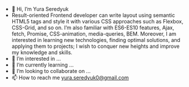 - 👋 Hi, I’m Yura Seredyuk
- Result-oriented Frontend developer can write layout using semantic HTML5 tags and style it with various CSS approaches such as Flexbox, CSS-Grid, and so on. I’m also familiar with ES6-ES10 features, Ajax, fetch, Promise, CSS-animation, media-queries, BEM. 
Moreover, I am interested in learning new technologies, finding optimal solutions, and applying them to projects; I wish to conquer new heights and improve my knowledge and skills.
- 👀 I’m interested in ...
- 🌱 I’m currently learning ...
- 💞️ I’m looking to collaborate on ...
- 📫 How to reach me yura.seredyuk0@gmail.com

<!---
yura0seredyuk/yura0seredyuk is a ✨ special ✨ repository because its `README.md` (this file) appears on your GitHub profile.
You can click the Preview link to take a look at your changes.
--->
